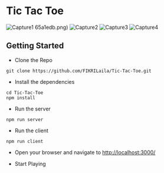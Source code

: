
# Tic Tac Toe
![Capture1](https://user-images.githubusercontent.com/77831678/159876560-bebd6ea4-1da1-48ef-9781-034bfd28b1cc.png)
65a1edb.png)
![Capture2](https://user-images.githubusercontent.com/77831678/159876581-8f1d0d3e-fb0d-4f00-a22c-53a5bc2e5fe1.png)
![Capture3](https://user-images.githubusercontent.com/77831678/159876597-e3de32de-fce9-4e13-aaae-006b18c4e0e8.png)
![Capture4](https://user-images.githubusercontent.com/77831678/159876602-e35ed7d8-6bb8-4178-bf75-ed1f403d4105.png)

## Getting Started

- Clone the Repo

```
git clone https://github.com/FIKRILaila/Tic-Tac-Toe.git
```

- Install the dependencies

```
cd Tic-Tac-Toe
npm install
```

- Run the server

```
npm run server
```

- Run the client

```
npm run client
```

- Open your browser and navigate to [http://localhost:3000/](http://localhost:3000/)

- Start Playing
